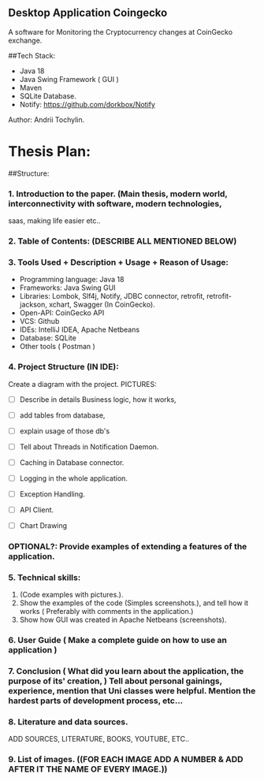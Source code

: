 ## Desktop Application Coingecko
 A software for Monitoring the Cryptocurrency changes at CoinGecko exchange.

##Tech Stack:
* Java 18
* Java Swing Framework ( GUI )
* Maven
* SQLite Database.
* Notify: https://github.com/dorkbox/Notify

Author: 
    Andrii Tochylin.

# Thesis Plan:

##Structure:

### 1. Introduction to the paper. (Main thesis, modern world, interconnectivity with software, modern technologies, 
saas, making life easier etc..

### 2. Table of Contents: (DESCRIBE ALL MENTIONED BELOW)

### 3. Tools Used + Description + Usage + Reason of Usage:
* Programming language: Java 18
* Frameworks: Java Swing GUI
* Libraries: Lombok, Slf4j, Notify, JDBC connector, retrofit, retrofit-jackson, xchart, Swagger (In CoinGecko).
* Open-API: CoinGecko API
* VCS: Github
* IDEs: IntelliJ IDEA, Apache Netbeans
* Database: SQLite
* Other tools ( Postman )

### 4. Project Structure (IN IDE):
 Create a diagram with the project. PICTURES: 
- [ ] Describe in details Business logic, how it works, 
- [ ] add tables from database,
- [ ] explain usage of those db's
- [ ] Tell about Threads in Notification Daemon. 
- [ ] Caching in Database connector. 
- [ ] Logging in the whole application. 
- [ ] Exception Handling.
- [ ] API Client.
- [ ] Chart Drawing 


### OPTIONAL?: Provide examples of extending a features of the application.


### 5. Technical skills: 
 1) (Code examples with pictures.). 
 2) Show the examples of the code (Simples screenshots.), and tell how it works ( Preferably with comments in the application.) 
 3) Show how GUI was created in Apache Netbeans (screenshots). 

### 6. User Guide ( Make a complete guide on how to use an application )

### 7. Conclusion ( What did you learn about the application, the purpose of its' creation, ) Tell about personal gainings, experience, mention that Uni classes were helpful. Mention the hardest parts of development process, etc...

### 8. Literature and data sources.
 ADD SOURCES, LITERATURE, BOOKS, YOUTUBE, ETC..
  
### 9. List of images. ((FOR EACH IMAGE ADD A NUMBER & ADD AFTER IT THE NAME OF EVERY IMAGE.))
 
